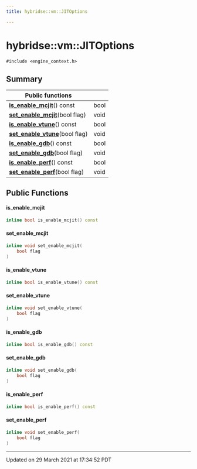 ```yaml
---
title: hybridse::vm::JITOptions

---
```

# hybridse::vm::JITOptions



`#include <engine_context.h>`

## Summary


|  Public functions|            |
| -------------- | -------------- |
|**[is_enable_mcjit](/hybridse/usage/api/c++/Classes/classhybridse_1_1vm_1_1_j_i_t_options.md#function-is_enable_mcjit)**() const| bool  |
|**[set_enable_mcjit](/hybridse/usage/api/c++/Classes/classhybridse_1_1vm_1_1_j_i_t_options.md#function-set_enable_mcjit)**(bool flag)| void  |
|**[is_enable_vtune](/hybridse/usage/api/c++/Classes/classhybridse_1_1vm_1_1_j_i_t_options.md#function-is_enable_vtune)**() const| bool  |
|**[set_enable_vtune](/hybridse/usage/api/c++/Classes/classhybridse_1_1vm_1_1_j_i_t_options.md#function-set_enable_vtune)**(bool flag)| void  |
|**[is_enable_gdb](/hybridse/usage/api/c++/Classes/classhybridse_1_1vm_1_1_j_i_t_options.md#function-is_enable_gdb)**() const| bool  |
|**[set_enable_gdb](/hybridse/usage/api/c++/Classes/classhybridse_1_1vm_1_1_j_i_t_options.md#function-set_enable_gdb)**(bool flag)| void  |
|**[is_enable_perf](/hybridse/usage/api/c++/Classes/classhybridse_1_1vm_1_1_j_i_t_options.md#function-is_enable_perf)**() const| bool  |
|**[set_enable_perf](/hybridse/usage/api/c++/Classes/classhybridse_1_1vm_1_1_j_i_t_options.md#function-set_enable_perf)**(bool flag)| void  |

## Public Functions

#### is_enable_mcjit

```cpp
inline bool is_enable_mcjit() const
```


#### set_enable_mcjit

```cpp
inline void set_enable_mcjit(
    bool flag
)
```


#### is_enable_vtune

```cpp
inline bool is_enable_vtune() const
```


#### set_enable_vtune

```cpp
inline void set_enable_vtune(
    bool flag
)
```


#### is_enable_gdb

```cpp
inline bool is_enable_gdb() const
```


#### set_enable_gdb

```cpp
inline void set_enable_gdb(
    bool flag
)
```


#### is_enable_perf

```cpp
inline bool is_enable_perf() const
```


#### set_enable_perf

```cpp
inline void set_enable_perf(
    bool flag
)
```


-------------------------------

Updated on 29 March 2021 at 17:34:52 PDT